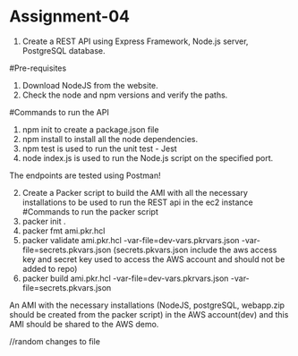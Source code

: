 # Assignment-04

1. Create a REST API using Express Framework, Node.js server, PostgreSQL database.

#Pre-requisites
1. Download NodeJS from the website.
2. Check the node and npm versions and verify the paths.

#Commands to run the API
1. npm init to create a package.json file
2. npm install to install all the node dependencies.
3. npm test is used to run the unit test - Jest 
4. node index.js is used to run the Node.js script on the specified port.

The endpoints are tested using Postman!

2. Create a Packer script to build the AMI with all the necessary installations to be used to run the REST api in the ec2 instance 
#Commands to run the packer script
1. packer init .
2. packer fmt ami.pkr.hcl
3. packer validate ami.pkr.hcl -var-file=dev-vars.pkrvars.json -var-file=secrets.pkvars.json
(secrets.pkvars.json include the aws access key and secret key used to access the AWS account and should not be added to repo)
3. packer build ami.pkr.hcl -var-file=dev-vars.pkrvars.json -var-file=secrets.pkvars.json

An AMI with the necessary installations (NodeJS, postgreSQL, webapp.zip should be created from the packer script) in the AWS account(dev) and this AMI should be shared to the AWS demo.

//random changes to file
